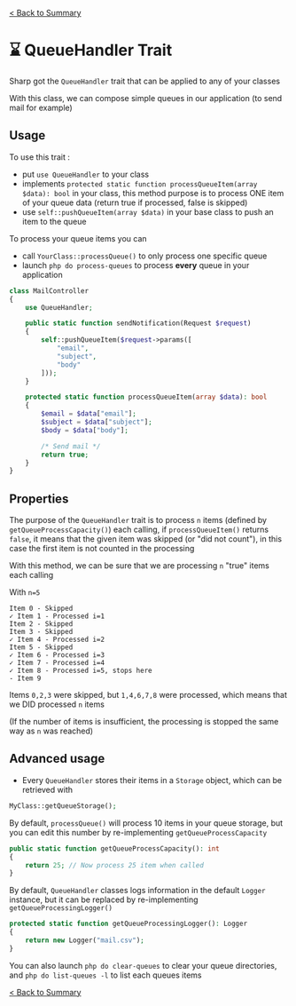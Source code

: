 [< Back to Summary](../README.md)

# ⌛️ QueueHandler Trait

Sharp got the `QueueHandler` trait that can be applied to any of your classes

With this class, we can compose simple queues in our application (to send mail for example)

## Usage

To use this trait :
- put `use QueueHandler` to your class
- implements `protected static function processQueueItem(array $data): bool` in your class, this method purpose is to process ONE item of your queue data (return true if processed, false is skipped)
- use `self::pushQueueItem(array $data)` in your base class to push an item to the queue

To process your queue items you can
- call `YourClass::processQueue()` to only process one specific queue
- launch `php do process-queues` to process **every** queue in your application

```php
class MailController
{
    use QueueHandler;

    public static function sendNotification(Request $request)
    {
        self::pushQueueItem($request->params([
            "email",
            "subject",
            "body"
        ]));
    }

    protected static function processQueueItem(array $data): bool
    {
        $email = $data["email"];
        $subject = $data["subject"];
        $body = $data["body"];

        /* Send mail */
        return true;
    }
}
```


## Properties

The purpose of the `QueueHandler` trait is to process `n` items (defined by `getQueueProcessCapacity()`) each calling,
if `processQueueItem()` returns `false`, it means that the given item was skipped (or "did not count"), in this case
the first item is not counted in the processing

With this method, we can be sure that we are processing `n` "true" items each calling


With `n=5`
```
Item 0 - Skipped
✓ Item 1 - Processed i=1
Item 2 - Skipped
Item 3 - Skipped
✓ Item 4 - Processed i=2
Item 5 - Skipped
✓ Item 6 - Processed i=3
✓ Item 7 - Processed i=4
✓ Item 8 - Processed i=5, stops here
- Item 9
```

Items `0,2,3` were skipped, but `1,4,6,7,8` were processed, which means that we DID processed `n` items

(If the number of items is insufficient, the processing is stopped the same way as `n` was reached)

## Advanced usage

- Every `QueueHandler` stores their items in a `Storage` object, which can be retrieved with
```php
MyClass::getQueueStorage();
```

By default, `processQueue()` will process 10 items in your queue storage, but you can edit this number by re-implementing `getQueueProcessCapacity`
```php
public static function getQueueProcessCapacity(): int
{
    return 25; // Now process 25 item when called
}
```

By default, `QueueHandler` classes logs information in the default `Logger` instance, but it can be replaced by re-implementing `getQueueProcessingLogger()`

```php
protected static function getQueueProcessingLogger(): Logger
{
    return new Logger("mail.csv");
}
```

You can also launch `php do clear-queues` to clear your queue directories, and `php do list-queues -l` to list each queues items

[< Back to Summary](../README.md)